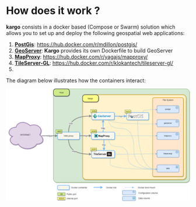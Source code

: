 #  How does it work ?

**kargo** consists in a docker based (Compose or Swarm) solution which allows you to set up and deploy the following geospatial web applications: 

1. [**PostGis**](http://postgis.net/): https://hub.docker.com/r/mdillon/postgis/
2. [**GeoServer**](http://geoserver.org/): **Kargo** provides its own Dockerfile to build GeoServer
3. [**MapProxy**](https://mapproxy.org/): https://hub.docker.com/r/yagajs/mapproxy/
4. [**TileServer-GL**](http://tileserver.org/): https://hub.docker.com/r/klokantech/tileserver-gl/
5. 
The diagram below illustrates how the containers interact:

![Kargo overview](./assets/kargo-diagram.png)